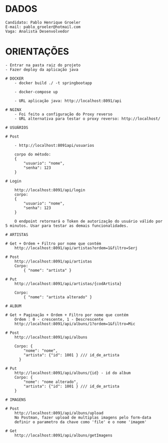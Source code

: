 # DADOS
	Candidato: Pablo Henrique Groeler
	E-mail: pablo_groeler@hotmail.com
	Vaga: Analista Desenvolvedor

# ORIENTAÇÕES

	- Entrar na pasta raiz do projeto
	- Fazer deploy da aplicação java
    
	# DOCKER	
		- docker build ./ -t springbootapp	
		
		- docker-compose up

		- URL aplicação java: http://localhost:8091/api
		
	# NGINX
		- Foi feito a configuração do Proxy reverso
		- URL alternativa para testar o proxy reverso: http://localhost/

	# USUÁRIOS 
	 
	# Post

		- http://localhost:8091api/usuarios

		corpo do método:
		{
			"usuario": "nome",
			"senha": 123
		}

	# Login

		http://localhost:8091/api/login
		corpo: 
		{
			"usuario": "nome",
			"senha": 123
		} 

		O endpoint retornará o Token de autorização do usuário válido por 5 minutos. Usar para testar as demais funcionalidades.

	# ARTISTAS

	# Get + Ordem + Filtro por nome que contém
		http://localhost:8091/api/artistas?ordem=1&filtro=Serj

	# Post
		http://localhost:8091/api/artistas
		Corpo: 
			{ "nome": "artista" }
		
	# Put
		http://localhost:8091/api/artistas/{codArtista}

		Corpo: 
			{ "nome": "artista alterado" }

	# ALBUM

	# Get + Paginação + Ordem + Filtro por nome que contém
		Ordem : 0 - crescente, 1 - Descrescente
		http://localhost:8091/api/albuns/1?ordem=1&filtro=Mic

	# Post
		http://localhost:8091/api/albuns

		Corpo: {
			"nome": "nome",
			"artista": {"id": 1001 } /// id_de_artista
		  }
	  
	# Put
		http://localhost:8091/api/albuns/{id} - id do album
		Corpo: {
			"nome": "nome alterado",
			"artista": {"id": 1001 } /// id_de_artista
		}

	# IMAGENS

	# Post
		http://localhost:8091/api/albuns/upload
		No Postman, fazer upload de multiplas imagens pelo form-data
		definir o parametro da chave como 'file' e o nome 'imagem'
		
	# Get	
		http://localhost:8091/api/albuns/getImagens
		